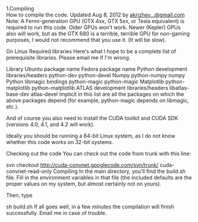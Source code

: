 1.Compiling  
How to compile the code. Updated Aug 8, 2012 by akrizhev...@gmail.com
Note: A Fermi-generation GPU (GTX 4xx, GTX 5xx, or Tesla equivalent) is required to run this code. Older GPUs won't work. Newer (Kepler) GPUs also will work, but as the GTX 680 is a terrible, terrible GPU for non-gaming purposes, I would not recommend that you use it. (It will be slow).

On Linux
Required libraries
Here's what I hope to be a complete list of prerequisite libraries. Please email me if I'm wrong.

Library	Ubuntu package name	Fedora package name
Python development libraries/headers	python-dev	python-devel
Numpy	python-numpy	numpy
Python libmagic bindings	python-magic	python-magic
Matplotlib	python-matplotlib	python-matplotlib
ATLAS development libraries/headers	libatlas-base-dev	atlas-devel
Implicit in this list are all the packages on which the above packages depend (for example, python-magic depends on libmagic, etc.).

And of course you also need to install the CUDA toolkit and CUDA SDK (versions 4.0, 4.1, and 4.2 will work).

Ideally you should be running a 64-bit Linux system, as I do not know whether this code works on 32-bit systems.

Checking out the code
You can check out the code from trunk with this line:

svn checkout http://cuda-convnet.googlecode.com/svn/trunk/ cuda-convnet-read-only
Compiling
In the main directory, you'll find the build.sh file. Fill in the environment variables in that file (the included defaults are the proper values on my system, but almost certainly not on yours).

Then, type

sh build.sh
If all goes well, in a few minutes the compilation will finish successfully. Email me in case of trouble.
